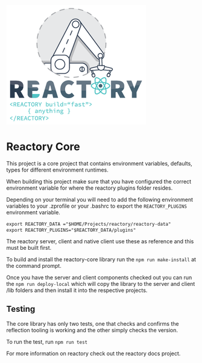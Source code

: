 ![Build Anything Fast](/branding/reactory-logo.png)
# Reactory Core

This project is a core project that contains environment variables, defaults, types for different environment runtimes.

When building this project make sure that you have configured the correct environment variable for where the reactory plugins folder resides.

Depending on your terminal you will need to add the following environment variables to your .zprofile or your .bashrc to export the `REACTORY_PLUGINS` environment variable. 

    export REACTORY_DATA ="$HOME/Projects/reactory/reactory-data"
    export REACTORY_PLUGINS="$REACTORY_DATA/plugins"

The reactory server, client and native client use these as reference and this must be built first.

To build and install the reactory-core library run the `npm run make-install` at the command prompt.

Once you have the server and client components checked out you can run the `npm run deploy-local` which will copy the library to the server and client /lib folders and then install it into the respective projects.

## Testing

The core library has only two tests, one that checks and confirms the reflection tooling is working and the other simply checks the version.

To run the test, run `npm run test`

For more information on reactory check out the reactory docs project.